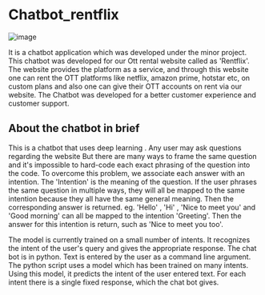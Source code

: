 # Chatbot_rentflix

![image](https://user-images.githubusercontent.com/73299948/170813024-81bf541b-c43d-4159-bec0-1657ed9c0646.png)




It is a chatbot application which was developed under the minor project. This chatbot was developed for our Ott rental website called as 'Rentflix'. The website provides the platform as a service, and through this website one can rent the OTT platforms like netflix, amazon prime, hotstar etc, on custom plans and also one can give their OTT accounts on rent via our website. The Chatbot was developed for a better customer experience and customer support.

## About the chatbot in brief

This is a chatbot that uses deep learning . Any user may ask questions regarding the website  But there are many ways to frame the same question and it's impossible to hard-code each exact phrasing of the question into the code. To overcome this problem, we associate each answer with an intention. The 'Intention' is the meaning of the question. If the user phrases the same question in multiple ways, they will all be mapped to the same intention because they all have the same general meaning. Then the corresponding answer is returned.
eg. 'Hello' , 'Hi' , 'Nice to meet you' and 'Good morning' can all be mapped to the intention 'Greeting'. Then the answer for this intention is return, such as 'Nice to meet you too'. 

The model is currently trained on a small number of intents. It recognizes the intent of the user's query and gives the appropriate response. 
The chat bot is in python. Text is entered by the user as a command line argument. The python script uses a model which has been trained on many intents. Using this model, it predicts the intent of the user entered text. For each intent there is a single fixed response, which the chat bot gives.

